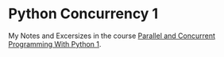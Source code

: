 # Python Concurrency 1

My Notes and Excersizes in the course [Parallel and Concurrent Programming With Python 1](https://www.linkedin.com/learning/parallel-and-concurrent-programming-with-python-1/).